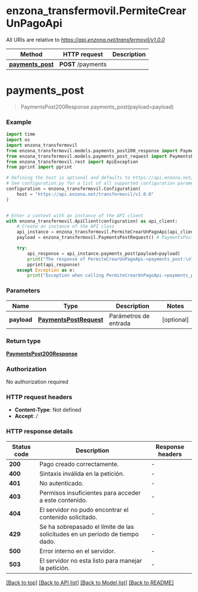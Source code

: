 # enzona_transfermovil.PermiteCrearUnPagoApi

All URIs are relative to *https://api.enzona.net/transfermovil/v1.0.0*

Method | HTTP request | Description
------------- | ------------- | -------------
[**payments_post**](PermiteCrearUnPagoApi.md#payments_post) | **POST** /payments | 


# **payments_post**
> PaymentsPost200Response payments_post(payload=payload)



### Example

```python
import time
import os
import enzona_transfermovil
from enzona_transfermovil.models.payments_post200_response import PaymentsPost200Response
from enzona_transfermovil.models.payments_post_request import PaymentsPostRequest
from enzona_transfermovil.rest import ApiException
from pprint import pprint

# Defining the host is optional and defaults to https://api.enzona.net/transfermovil/v1.0.0
# See configuration.py for a list of all supported configuration parameters.
configuration = enzona_transfermovil.Configuration(
    host = "https://api.enzona.net/transfermovil/v1.0.0"
)


# Enter a context with an instance of the API client
with enzona_transfermovil.ApiClient(configuration) as api_client:
    # Create an instance of the API class
    api_instance = enzona_transfermovil.PermiteCrearUnPagoApi(api_client)
    payload = enzona_transfermovil.PaymentsPostRequest() # PaymentsPostRequest | Parámetros de entrada (optional)

    try:
        api_response = api_instance.payments_post(payload=payload)
        print("The response of PermiteCrearUnPagoApi->payments_post:\n")
        pprint(api_response)
    except Exception as e:
        print("Exception when calling PermiteCrearUnPagoApi->payments_post: %s\n" % e)
```



### Parameters

Name | Type | Description  | Notes
------------- | ------------- | ------------- | -------------
 **payload** | [**PaymentsPostRequest**](PaymentsPostRequest.md)| Parámetros de entrada | [optional] 

### Return type

[**PaymentsPost200Response**](PaymentsPost200Response.md)

### Authorization

No authorization required

### HTTP request headers

 - **Content-Type**: Not defined
 - **Accept**: */*

### HTTP response details
| Status code | Description | Response headers |
|-------------|-------------|------------------|
**200** | Pago creado correctamente. |  -  |
**400** | Sintaxis inválida en la petición. |  -  |
**401** | No autenticado. |  -  |
**403** | Permisos insuficientes para acceder a este contenido. |  -  |
**404** | El servidor no pudo encontrar el contenido solicitado. |  -  |
**429** | Se ha sobrepasado el límite de las solicitudes en un período de tiempo dado. |  -  |
**500** | Error interno en el servidor. |  -  |
**503** | El servidor no esta listo para manejar la petición. |  -  |

[[Back to top]](#) [[Back to API list]](../README.md#documentation-for-api-endpoints) [[Back to Model list]](../README.md#documentation-for-models) [[Back to README]](../README.md)

